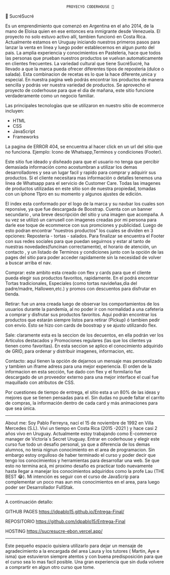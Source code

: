  							   PROYECYO CODERHOUSE 🚀




  🧁  SucréSucré 

Es un emprendimiento que comenzó en Argentina en el año 2014, de la mano de Eloisa quien en ese entonces era inmigrante desde Venezuela. El proyecto no solo estuvo activo allí, tambien funcionó en Costa Rica. Actualmente estamos en Uruguay iniciando nuestros primeros pasos para lanzar la venta en linea y luego poder establecernos en algun punto del pais.
La amplia experiencia y conocimientos en Pasteleria, hace que todos las personas que prueban nuestros productos se vuelvan automaticamente en clientes frecuentes. 
La variedad cultural que tiene SucréSucré, ha llevado a que la marca pueda ofrecer diferentes tipos de reposteria (dulce o salada). Esta combinacion de recetas es lo que la hace diferente,unica y especial.
En nuestra pagina web podrás encontrar los productos de manera sencilla y podrás ver nuestra variedad de productos.
Se aprovecho el proyecto de coderhouse para que el dia de mañana, este sitio funcione verdaderamente como un negocio familiar.


Las principales tecnologías que se utilizaron en nuestro sitio de ecommerce incluyen: 

- HTML
- CSS 
- JavaScript 
- Frameworks

La pagina de ERROR 404, se encuentra al hacer click en un url del sitio que no funciona. Ejemplo: Icono de Whatsapp,Terminos y condiciones (Footer).

Este sitio fue ideado y disñeado para que el usuario no tenga que percibir demasiada información como acostumbran a utilizar los demas desarrolladores y sea un lugar facil y rapido para comprar y adquirir sus productos. Si el cliente necesitara mas información o detalles tenemos una linea de Whatsapp para el servicio de Customer Care.
Todas las imagenes de productos utilizadas en este sitio son de nuestra propiedad, tomadas con un iphone 11pro en su momento y algunos ajustes de edición.

El index esta conformado por el logo de la marca y su navbar los cuales son reponsive, ya que fue descargada de Boostrap. Cuenta con un banner secundario , una breve descripción del sitio y una imagen que acompaña. A su vez se utilizó un carrusell con imagenes creadas por mi persona para darle ese toque de ecommerce con sus promciones y publicidad.
Luego de esto podran encontrar "nuestros productos" los cuales se dividen en 3 opciones: Reposteria - tortas - salados. 
Para finalizar se encuentra el Footer con sus redes sociales para que puedan seguirnos y estar al tanto de nuestras novedades(funcinan correctamente), el horario de atención, un contacto , y un listado de Terminos y condiciones junto con la opción de las pages del sitio para poder acceder rapidamente sin la necesidad de volver a buscar arriba el nav.

Comprar: este ambito esta creado con flex y cards para que el cliente pueda elegir sus productos favoritos, rapidamente. En el podrá encontrar Tortas tradicionales, Especiales (como tortas navideñas,dia del padre/madre, Hallowen,etc.) y promos con descuentos para disfrutar en tienda.

Retirar: fue un area creada luego de observar los comportamientos de los usuarios durante la pandemia, al no poder ir con normalidad a una cafeteria a comprar y disfrutar sus productos favoritos. Aqui podrán encontrar los productos que estarán siempre listos para retirar (Pickup) ó tambien pedir con envío. Esto se hizo con cards de boostrap y se ajusto utilizando flex.

Sale: claramente esta es la seccion de los decuentos, en ella podrán ver los Articulos destacados y Promociones regulares (las que los clientes ya tienen como favoritas).
En esta seccion se aplico el conocimiento adquirido de GRID, para ordenar y distribuir imagenes, informacion, etc.

Contacto: aquí tienen la opción de dejarnos un mensaje mas personalizado y tambien un iframe adress para una mejor experiencia. El orden de la informacion en esta sección, fue dado con flex y el formilario fue descargado de un proveedor externo para una mejor interface el cual fue maquillado con atributos de CSS. 


Por cuestiones de tiempo de entrega, el sitio esta a un 80% de las ideas y mejores que se tienen pensadas para el. Sin dudas no puede faltar el carrito de compras, la información dentro de cada card y más animaciones para que sea única.



___________________________________________________________________________________________________________________________________________________________________________________




About me:
Soy Pablo Ferreyra, nací el 15 de noviembre de 1992 en Villa Mercedes (S.L). Vivi un tiempo en Costa Rica (2015 -2021 ) y hace casi 2 años vivo en Uruguay. Actualmente estoy trabajando como E-commerce manager de Victoria´s Secret Uruguay. 
Entrar en coderhouse y elegir este curso fue todo un desafio personal, ya que a diferencia de los demas alumnos, no tenia nignun conocimiento en el area de programacion. Sin embargo estoy orgulloso de haber terminado el curso y poder decir que tengo los conocimientos y herramientas para desarrollar una web. Se que esto no termina acá, mi proximo desafio es practicar todo nuevamente hasta llegar a manejar los conocimientos adquiridos como la profe Lau (THE BEST 😂). 
Mi intención es seguir con el curso de JavaScrip para complementar un poco mas aun mis conocimientos en el area, para luego poder ser Desarrollador FullStak. 



___________________________________________________________________________________________________________________________________________________________________________________




A continuación detallo:

 GITHUB PAGES https://idpablo15.github.io/Entrega-Final/

 REPOSITORIO https://github.com/idpablo15/Entrega-Final

 HOSTING https://sucresucre-ebon.vercel.app/



___________________________________________________________________________________________________________________________________________________________________________________



 Este pequeño espacio quisiera utilizarlo para dejar un mensaje de agradecimiento a la encargada del area Laura y los tutores ( Martin, Aye e isma) que estuvieron siempre atentos y con buena predisposición para que el curso sea lo mas facil posible. Una gran experiencia que sin duda volvere a comprartir en algun otro curso que tome.




